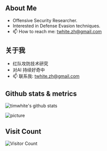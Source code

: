 ## About Me

- Offensive Security Researcher.
- Interested in Defense Evasion techniques.
- 📫 How to reach me: twhite.zh@gmail.com

## 关于我

- 红队攻防技术研究
- 对AI 持续好奇中
- 📫 联系我: twhite.zh@gmail.com

## Github stats & metrics
![timwhite's github stats](https://github-readme-stats.vercel.app/api?username=timwhitez&count_private=true&show_icons=true)

![picture](https://raw.githubusercontent.com/saadeghi/saadeghi/master/dino.gif)

## Visit Count
![Visitor Count](https://profile-counter.glitch.me/timwhitez/count.svg)
